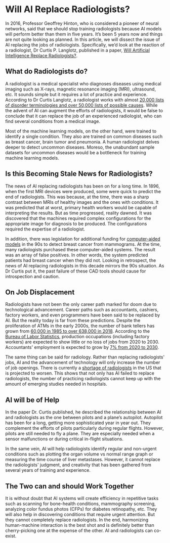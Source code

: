 # Will AI Replace Radiologists?

In 2016, Professor Geoffrey Hinton, who is considered a pioneer of neural networks, said that we should stop training radiologists because AI models will perform better than them in five years. It’s been 5 years now and things are not quite looking as planned. In this article, we will dissect the issue of AI replacing the jobs of radiologists. Specifically, we’d look at the reaction of a radiologist, Dr Curtis P. Langlotz, published in a paper, [Will Artificial Intelligence Replace Radiologists?](https://pubs.rsna.org/doi/10.1148/ryai.2019190058). 

## What do Radiologists do?

A radiologist is a medical specialist who diagnoses diseases using medical imaging such as X-rays, magnetic resonance imaging (MRI), ultrasound, etc. It sounds simple but it requires a lot of practice and experience. According to Dr Curtis Langlotz, a radiologist works with almost [20,000 lists of disorder terminologies and over 50,000 lists of possible causes](https://pubs.rsna.org/doi/10.1148/rg.341135036). While the advent of AI can augment the efforts of radiologists, it would be false to conclude that it can replace the job of an experienced radiologist, who can find several conditions from a medical image.

Most of the machine learning models, on the other hand, were trained to identify a single condition. They also are trained on common diseases such as breast cancer, brain tumor and pneumonia. A human radiologist delves deeper to detect uncommon diseases. Moreso, the unabundant sample datasets for uncommon diseases would be a bottleneck for training machine learning models.

## Is this Becoming Stale News for Radiologists?

The news of AI replacing radiologists has been on for a long time. In 1896, when the first MRI devices were produced, some were quick to predict the end of radiologists. This was because, at the time, there was a sharp contrast between MRIs of healthy images and the ones with conditions. It was predicted that at worst, primary health workers would be capable of interpreting the results. But as time progressed, reality dawned. It was discovered that the machines required complex configurations for the appropriate image for diagnosis to be produced. The configurations required the expertise of a radiologist. 

In addition, there was legislation for additional funding for [computer-aided models](https://jamanetwork.com/journals/jamainternalmedicine/article-abstract/415996) in the 90s to detect breast cancer from mammograms. At the time, many radiologists purchased these computer-aided systems. The result was an array of false positives. In other words, the system predicted patients had breast cancer when they did not. Looking in retrospect, the news of AI replacing radiologists in this decade mirrors the 90s situation. As Dr Curtis put it, the past failure of these CAD tools should cause for introspection and caution.

## On Job Displacement

Radiologists have not been the only career path marked for doom due to technological advancement. Career paths such as accountants, cashiers, factory workers, and even programmers have been said to be replaced by AI. But the reality today is far from these predictions. Despite the proliferation of ATMs in the early 2000s, the number of bank tellers has grown from [60,000 in 1985 to over 638,000 in 2018](https://www.economist.com/democracy-in-america/2011/06/15/are-atms-stealing-jobs). According to the [Bureau of Labor Statistics](https://www.bls.gov/ooh/production/home.htm), production occupations (including factory workers) are expected to show little or no loss of jobs from 2020 to 2030. Accountants' employment is expected to grow by [7% from 2020 to 2030](https://www.bls.gov/ooh/business-and-financial/accountants-and-auditors.htm#:~:text=in%20May%202021.-,Job%20Outlook,on%20average%2C%20over%20the%20decade.).

The same thing can be said for radiology. Rather than replacing radiologists' jobs, AI and the advancement of technology will only increase the number of job openings. There is currently a [shortage of radiologists](https://www.diagnosticimaging.com/view/are-we-prepared-for-a-looming-radiologist-shortage-#:~:text=This%20shortage%20is%20also%20projected,pathologists%2C%20and%20psychiatrists%20by%202033.) in the US that is projected to worsen. This shows that not only has AI failed to replace radiologists, the number of practicing radiologists cannot keep up with the amount of emerging studies needed in hospitals.

## AI will be of Help

In the paper Dr. Curtis published, he described the relationship between AI and radiologists as the one between pilots and a plane’s autopilot. Autopilot has been for a long, getting more sophisticated year in year out. They complement the efforts of pilots particularly during regular flights. However, pilots are still needed to fly a plane. They are especially needed when a sensor malfunctions or during critical in-flight situations.

In the same vein, AI will help radiologists identify regular and non-urgent conditions such as plotting the organ volume vs normal range graph or measuring the time course of liver metastases. However, it cannot replace the radiologists' judgment, and creativity that has been gathered from several years of training and experience. 

## The Two can and should Work Together

It is without doubt that AI systems will create efficiency in repetitive tasks such as scanning for bone-health conditions, mammography screening, analyzing color fundus photos (CFPs) for diabetes retinopathy, etc. They will also help in discovering conditions that require urgent attention. But they cannot completely replace radiologists. In the end, harmonizing human-machine interaction is the best shot and is definitely better than cherry-picking one at the expense of the other. AI and radiologists can co-exist.
